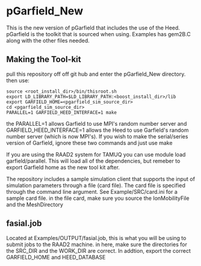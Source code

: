 # pGarfield_New
This is the new version of pGarfield that includes the use of the Heed. pGarfield is the toolkit that is sourced when using. Examples has gem2B.C along with the other files needed.

## Making the Tool-kit
pull this repository off off git hub and enter the pGarfield_New directory. then use: 

```
source <root_install_dir>/bin/thisroot.sh
export LD_LIBRARY_PATH=$LD_LIBRARY_PATH:<boost_install_dir>/lib
export GARFIELD_HOME=<pgarfield_sim_source_dir>
cd <pgarfield_sim_source_dir>
PARALLEL=1 GARFIELD_HEED_INTERFACE=1 make
```
the PARALLEL=1 allows Garfield to use MPI's random number server and GARFIELD_HEED_INTERFACE=1 allows the Heed to use Garfield's random number server (which is now MPI's). If you wish to make the serial/series version of Garfield, ignore these two commands and just use make

If you are using the RAAD2 system for TAMUQ you can use module load garfield/parallel. This will load all of the dependencies, but remeber to export Garfield home as the new tool kit after.

The repository includes a sample simulation client that supports the input of simulation parameters through a file (card file). The card file is specified through the command line argument. See Example/SRC/card.ini for a sample card file. in the file card, make sure you source the IonMobilityFile and the MeshDirectory

## fasial.job
Located at Examples/OUTPUT/fasial.job, this is what you will be using to submit jobs to the RAAD2 machine. in here, make sure the directories for the SRC_DIR and the WORK_DIR are correct. In addtion, export the correct GARFIELD_HOME and HEED_DATABASE

